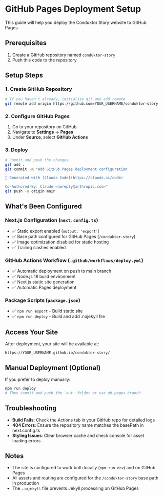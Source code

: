 # GitHub Pages Deployment Setup

This guide will help you deploy the Conduktor Story website to GitHub Pages.

## Prerequisites

1. Create a GitHub repository named `conduktor-story`
2. Push this code to the repository

## Setup Steps

### 1. Create GitHub Repository
```bash
# If you haven't already, initialize git and add remote
git remote add origin https://github.com/YOUR_USERNAME/conduktor-story.git
```

### 2. Configure GitHub Pages
1. Go to your repository on GitHub
2. Navigate to **Settings** → **Pages**
3. Under **Source**, select **GitHub Actions**

### 3. Deploy
```bash
# Commit and push the changes
git add .
git commit -m "Add GitHub Pages deployment configuration

🤖 Generated with [Claude Code](https://claude.ai/code)

Co-Authored-By: Claude <noreply@anthropic.com>"
git push -u origin main
```

## What's Been Configured

### Next.js Configuration (`next.config.ts`)
- ✅ Static export enabled (`output: 'export'`)
- ✅ Base path configured for GitHub Pages (`/conduktor-story`)
- ✅ Image optimization disabled for static hosting
- ✅ Trailing slashes enabled

### GitHub Actions Workflow (`.github/workflows/deploy.yml`)
- ✅ Automatic deployment on push to main branch
- ✅ Node.js 18 build environment
- ✅ Next.js static site generation
- ✅ Automatic Pages deployment

### Package Scripts (`package.json`)
- ✅ `npm run export` - Build static site
- ✅ `npm run deploy` - Build and add .nojekyll file

## Access Your Site

After deployment, your site will be available at:
```
https://YOUR_USERNAME.github.io/conduktor-story/
```

## Manual Deployment (Optional)

If you prefer to deploy manually:

```bash
npm run deploy
# Then commit and push the 'out' folder or use gh-pages branch
```

## Troubleshooting

- **Build Fails**: Check the Actions tab in your GitHub repo for detailed logs
- **404 Errors**: Ensure the repository name matches the basePath in next.config.ts
- **Styling Issues**: Clear browser cache and check console for asset loading errors

## Notes

- The site is configured to work both locally (`npm run dev`) and on GitHub Pages
- All assets and routing are configured for the `/conduktor-story` base path in production
- The `.nojekyll` file prevents Jekyll processing on GitHub Pages